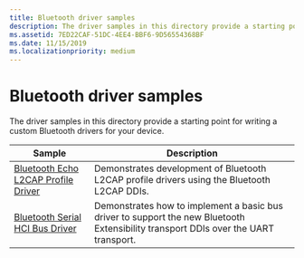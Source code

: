 ```yaml
---
title: Bluetooth driver samples
description: The driver samples in this directory provide a starting point for writing a custom Bluetooth driver for your device.
ms.assetid: 7ED22CAF-51DC-4EE4-BBF6-9D56554368BF
ms.date: 11/15/2019
ms.localizationpriority: medium
---
```


# Bluetooth driver samples

The driver samples in this directory provide a starting point for writing a custom Bluetooth drivers for your device.

| Sample | Description
| --- | --- |
| [Bluetooth Echo L2CAP Profile Driver](https://docs.microsoft.com/samples/microsoft/windows-driver-samples/bluetooth-echo-l2cap-profile-driver) | Demonstrates development of Bluetooth L2CAP profile drivers using the Bluetooth L2CAP DDIs. |
| [Bluetooth Serial HCI Bus Driver](https://docs.microsoft.com/samples/microsoft/windows-driver-samples/bluetooth-serial-hci-bus-driver) | Demonstrates how to implement a basic bus driver to support the new Bluetooth Extensibility transport DDIs over the UART transport. |
